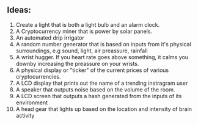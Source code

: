 ## Ideas:

1. Create a light that is both a light bulb and an alarm clock.
2. A Cryptocurrency miner that is power by solar panels.
3. An automated drip irrigator
4. A random number generator that is based on inputs from it's physical surroundings, e.g sound, light, air preassure, rainfall
5. A wrist hugger. If you heart rate goes above something, it calms you downby increasing the preassure on your wrists.
6. A physical display or "ticker" of the current prices of various cryptocurrencies.
7. A LCD display that prints out the name of a trending instragram user
8. A speaker that outputs noise based on the volume of the room.
9. A LCD screen that outputs a hash generated from the inputs of its environment
10. A head gear that lights up based on the location and intensity of brain activity
